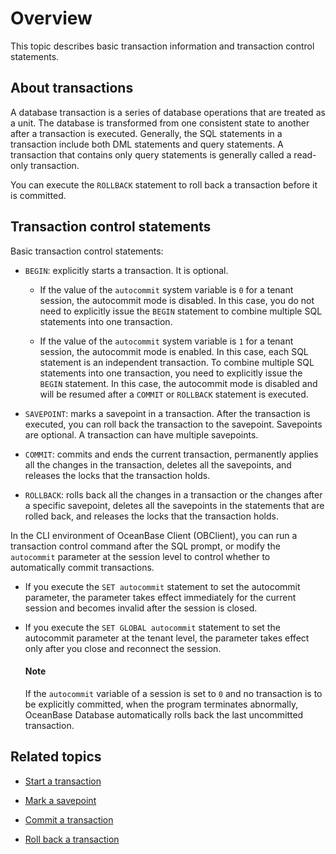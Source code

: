 # Overview

This topic describes basic transaction information and transaction control statements. 

## About transactions

A database transaction is a series of database operations that are treated as a unit. The database is transformed from one consistent state to another after a transaction is executed. Generally, the SQL statements in a transaction include both DML statements and query statements. A transaction that contains only query statements is generally called a read-only transaction. 

You can execute the `ROLLBACK` statement to roll back a transaction before it is committed. 

<!-- For more information about transactions, see [Overview of transactions](../../../7.reference/1.oceanbase-database-concepts/8.transaction-management/1.transaction/1.transaction-introduction.md).  -->

## Transaction control statements

Basic transaction control statements:

* `BEGIN`: explicitly starts a transaction. It is optional. 

   * If the value of the `autocommit` system variable is `0` for a tenant session, the autocommit mode is disabled. In this case, you do not need to explicitly issue the `BEGIN` statement to combine multiple SQL statements into one transaction. 

   * If the value of the `autocommit` system variable is `1` for a tenant session, the autocommit mode is enabled. In this case, each SQL statement is an independent transaction. To combine multiple SQL statements into one transaction, you need to explicitly issue the `BEGIN` statement. In this case, the autocommit mode is disabled and will be resumed after a `COMMIT` or `ROLLBACK` statement is executed. 

* `SAVEPOINT`: marks a savepoint in a transaction. After the transaction is executed, you can roll back the transaction to the savepoint. Savepoints are optional. A transaction can have multiple savepoints. 

* `COMMIT`: commits and ends the current transaction, permanently applies all the changes in the transaction, deletes all the savepoints, and releases the locks that the transaction holds. 

* `ROLLBACK`: rolls back all the changes in a transaction or the changes after a specific savepoint, deletes all the savepoints in the statements that are rolled back, and releases the locks that the transaction holds. 

In the CLI environment of OceanBase Client (OBClient), you can run a transaction control command after the SQL prompt, or modify the `autocommit` parameter at the session level to control whether to automatically commit transactions. 

* If you execute the `SET autocommit` statement to set the autocommit parameter, the parameter takes effect immediately for the current session and becomes invalid after the session is closed. 

* If you execute the `SET GLOBAL autocommit` statement to set the autocommit parameter at the tenant level, the parameter takes effect only after you close and reconnect the session. 

  <main id="notice" type='explain'>
    <h4>Note</h4>
    <p>If the <code>autocommit</code> variable of a session is set to <code>0</code> and no transaction is to be explicitly committed, when the program terminates abnormally, OceanBase Database automatically rolls back the last uncommitted transaction.</p>
  </main>

## Related topics

* [Start a transaction](2.start-a-transaction-of-oracle-mode.md)

* [Mark a savepoint](3.transaction-savepoints-of-oracle-mode/1.mark-a-savepoint-of-oracle-mode.md)

* [Commit a transaction](4.submit-transaction-of-oracle-mode.md)

* [Roll back a transaction](5.roll-back-transactions-of-oracle-mode.md)
